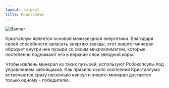 ```yaml
---
layout: ru-post
title: Кристаллум
---
```


![Banner](http://gamerotor.com/images_ldu/events/event_kri_ww400_hh150.jpg)

Кристаллум является основой межзвездной энергетики. Благодаря своей способности запасать энергию звезды, этот энерго-минерал образует внутри нее пузыри со своим микроклиматом, которые постепенно поднимают его в верхние слои звездной коры.

Чтобы извлечь минерал из таких пузырей, используют Робокапсулы под управлением забойщиков. Как правило около скоплений Кристаллума встречаются сразу несколько капсул и энерго-минерал достается только одному - победителю.
